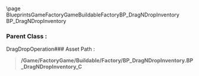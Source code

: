 \page BlueprintsGameFactoryGameBuildableFactoryBP_DragNDropInventory BP_DragNDropInventory
### Parent Class :
DragDropOperation### Asset Path :
<b><blockquote>/Game/FactoryGame/Buildable/Factory/BP_DragNDropInventory.BP_DragNDropInventory_C</blockquote></b>
